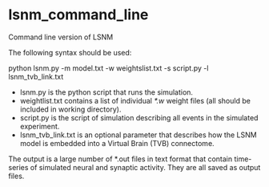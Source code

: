 # lsnm_command_line
Command line version of LSNM

The following syntax should be used:

python lsnm.py -m model.txt -w weightslist.txt -s script.py -l lsnm_tvb_link.txt

* lsnm.py is the python script that runs the simulation.
* weightlist.txt contains a list of individual _*.w_ weight files (all should be included in working directory).
* script.py is the script of simulation describing all events in the simulated experiment.
* lsnm_tvb_link.txt is an optional parameter that describes how the LSNM model is embedded into a Virtual Brain (TVB) connectome.

The output is a large number of *.out files in text format that contain time-series of simulated neural and synaptic activity. They are all saved as output files. 
